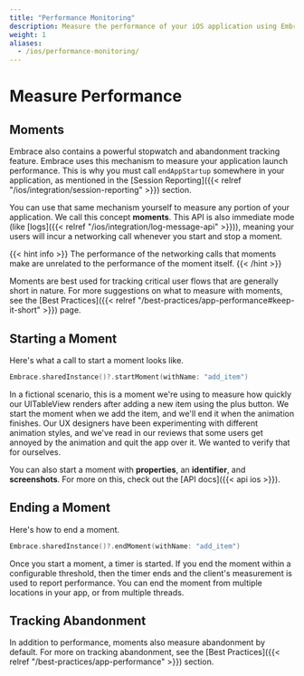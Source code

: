 ```yaml
---
title: "Performance Monitoring"
description: Measure the performance of your iOS application using Embrace
weight: 1
aliases:
  - /ios/performance-monitoring/
---
```


# Measure Performance

## Moments

Embrace also contains a powerful stopwatch and abandonment tracking feature.
Embrace uses this mechanism to measure your application launch performance. This is why you must call `endAppStartup` somewhere in your application, as mentioned in the [Session Reporting]({{< relref "/ios/integration/session-reporting" >}}) section.

You can use that same mechanism yourself to measure any portion of your application. We call this concept **moments**. This API is also immediate mode (like [logs]({{< relref "/ios/integration/log-message-api" >}})), meaning your users will incur a networking call whenever you start and stop a moment.

{{< hint info >}}
The performance of the networking calls that moments make are unrelated to the performance of the moment itself.
{{< /hint >}}

Moments are best used for tracking critical user flows that are generally short in nature.
For more suggestions on what to measure with moments, see the [Best Practices]({{< relref "/best-practices/app-performance#keep-it-short" >}}) page.

## Starting a Moment

Here's what a call to start a moment looks like.

```swift
Embrace.sharedInstance()?.startMoment(withName: "add_item")
```

In a fictional scenario, this is a moment we're using to measure how quickly our UITableView renders after adding a new item using the plus button.
We start the moment when we add the item, and we'll end it when the animation finishes.
Our UX designers have been experimenting with different animation styles, and we've read in our reviews that some users get annoyed by the animation and quit the app over it.
We wanted to verify that for ourselves.

You can also start a moment with **properties**, an **identifier**, and **screenshots**.
For more on this, check out the [API docs]({{< api ios >}}).

## Ending a Moment

Here's how to end a moment.

```swift
Embrace.sharedInstance()?.endMoment(withName: "add_item")
```

Once you start a moment, a timer is started.
If you end the moment within a configurable threshold, then the timer ends and the client's measurement is used to report performance.
You can end the moment from multiple locations in your app, or from multiple threads. 

## Tracking Abandonment

In addition to performance, moments also measure abandonment by default. 
For more on tracking abandonment, see the [Best Practices]({{< relref "/best-practices/app-performance" >}}) section.
